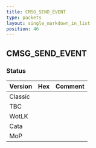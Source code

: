 ```yaml
---
title: CMSG_SEND_EVENT
type: packets
layout: single_markdown_in_list
position: 46
---
```


## CMSG_SEND_EVENT

### Status

Version    | Hex        | Comment
---------- | ---------- | ---------- 
Classic    |            |
TBC        |            |
WotLK      |            |
Cata       |            |
MoP        |            |